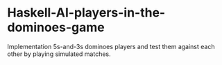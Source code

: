 # Haskell-AI-players-in-the-dominoes-game

Implementation 5s-and-3s dominoes players and test them against each other by playing simulated matches.
